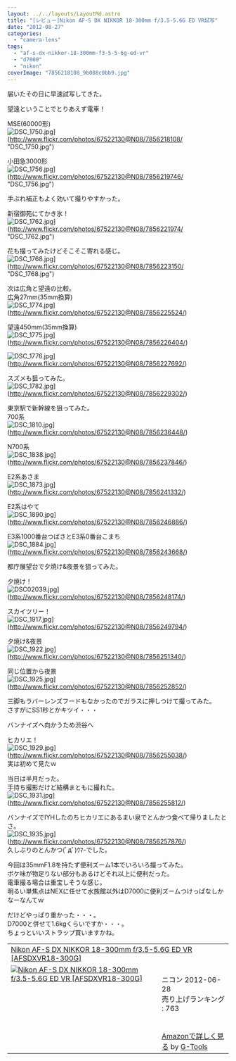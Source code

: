 ```yaml
---
layout: ../../layouts/LayoutMd.astro
title: "[レビュー]Nikon AF-S DX NIKKOR 18-300mm f/3.5-5.6G ED VR試写"
date: "2012-08-27"
categories: 
  - "camera-lens"
tags: 
  - "af-s-dx-nikkor-18-300mm-f3-5-5-6g-ed-vr"
  - "d7000"
  - "nikon"
coverImage: "7856218108_9b088c0bb9.jpg"
---
```


届いたその日に早速試写してきた。

望遠ということでとりあえず電車！

MSE(60000形)  
![DSC_1750.jpg](/archive/images/7856218108_9b088c0bb9.jpg)](http://www.flickr.com/photos/67522130@N08/7856218108/ "DSC_1750.jpg")

小田急3000形  
![DSC_1756.jpg](/archive/images/7856219746_2ee95648b0.jpg)](http://www.flickr.com/photos/67522130@N08/7856219746/ "DSC_1756.jpg")

手ぶれ補正もよく効いて撮りやすかった。

新宿御苑にてかき氷！  
![DSC_1762.jpg](/archive/images/7856221974_9364415145.jpg)](http://www.flickr.com/photos/67522130@N08/7856221974/ "DSC_1762.jpg")

花も撮ってみたけどそこそこ寄れる感じ。  
![DSC_1768.jpg](/archive/images/7856223150_f2a72e31cc.jpg)](http://www.flickr.com/photos/67522130@N08/7856223150/ "DSC_1768.jpg")

次は広角と望遠の比較。  
広角27mm(35mm換算)  
![DSC_1774.jpg](/archive/images/7856225524_0310c9edb4.jpg)](http://www.flickr.com/photos/67522130@N08/7856225524/)

望遠450mm(35mm換算)  
![DSC_1775.jpg](/archive/images/7856226404_fe5c30e53a.jpg)](http://www.flickr.com/photos/67522130@N08/7856226404/)

![DSC_1776.jpg](/archive/images/7856227692_1e4d2a935c.jpg)](http://www.flickr.com/photos/67522130@N08/7856227692/)

スズメも狙ってみた。  
![DSC_1782.jpg](/archive/images/7856229302_887a2e3d47.jpg)](http://www.flickr.com/photos/67522130@N08/7856229302/)

東京駅で新幹線を狙ってみた。  
700系  
![DSC_1810.jpg](/archive/images/7856236448_08f0a4a93c.jpg)](http://www.flickr.com/photos/67522130@N08/7856236448/)

N700系  
![DSC_1838.jpg](/archive/images/7856237846_abc8ed4555.jpg)](http://www.flickr.com/photos/67522130@N08/7856237846/)

E2系あさま  
![DSC_1873.jpg](/archive/images/7856241332_7d86c3983f.jpg)](http://www.flickr.com/photos/67522130@N08/7856241332/)

E2系はやて  
![DSC_1890.jpg](/archive/images/7856246886_78a8dcba5c.jpg)](http://www.flickr.com/photos/67522130@N08/7856246886/)

E3系1000番台つばさとE3系0番台こまち  
![DSC_1884.jpg](/archive/images/7856243668_a3f443f428.jpg)](http://www.flickr.com/photos/67522130@N08/7856243668/)

都庁展望台で夕焼け&夜景を狙ってみた。

夕焼け！  
![DSC02039.jpg](/archive/images/7856248174_c46427f0da.jpg)](http://www.flickr.com/photos/67522130@N08/7856248174/)

スカイツリー！  
![DSC_1917.jpg](/archive/images/7856249794_28bfb8cac3.jpg)](http://www.flickr.com/photos/67522130@N08/7856249794/)

夕焼け&夜景  
![DSC_1922.jpg](/archive/images/7856251340_fa1165daa6.jpg)](http://www.flickr.com/photos/67522130@N08/7856251340/)

同じ位置から夜景  
![DSC_1925.jpg](/archive/images/7856252852_ba31712799.jpg)](http://www.flickr.com/photos/67522130@N08/7856252852/)

三脚もラバーレンズフードもなかったのでガラスに押しつけて撮ってみた。  
さすがにSS1秒とかキツイ・・・

バンナイズへ向かうため渋谷へ

ヒカリエ！  
![DSC_1929.jpg](/archive/images/7856255038_58efe7e4b7.jpg)](http://www.flickr.com/photos/67522130@N08/7856255038/)  
実は初めて見たｗ

当日は半月だった。  
手持ち撮影だけど結構まともに撮れた。  
![DSC_1931.jpg](/archive/images/7856255812_fa6df88729.jpg)](http://www.flickr.com/photos/67522130@N08/7856255812/)

バンナイズでIYHしたのちヒカリエにあるまい泉でとんかつ食べて帰りましたとさ。  
![DSC_1935.jpg](/archive/images/7856257876_07f4135c5f.jpg)](http://www.flickr.com/photos/67522130@N08/7856257876/)  
久しぶりのとんかつ(ﾟдﾟ)ｳﾏｰでした。

今回は35mmF1.8を持たず便利ズーム1本でいろいろ撮ってみた。  
ボケ味が物足りない部分もあるけどそれ以上に便利だった。  
電車撮る場合は重宝しそうな感じ。  
明るい単焦点はNEXに任せて水族館以外はD7000に便利ズームつけっぱなしかなーなんてｗ

だけどやっぱり重かった・・・。  
D7000と併せて1.6kgくらいですか・・・。  
ちょっといいストラップ買いますかね。

<table border="0" cellpadding="5"><tbody><tr><td colspan="2"><a href="https://www.amazon.co.jp/exec/obidos/ASIN/B008BE3O64/mizuka123-22/" target="_top">Nikon AF-S DX NIKKOR 18-300mm f/3.5-5.6G ED VR [AFSDXVR18-300G]</a></td></tr><tr><td valign="top"><a href="https://www.amazon.co.jp/exec/obidos/ASIN/B008BE3O64/mizuka123-22/" target="_top"><img alt="Nikon AF-S DX NIKKOR 18-300mm f/3.5-5.6G ED VR [AFSDXVR18-300G]" src="images/51grqUeqf4L._SL160_.jpg" border="0"></a></td><td valign="top"><span><br>ニコン 2012-06-28<br>売り上げランキング : 763<br><br><br><a href="https://www.amazon.co.jp/exec/obidos/ASIN/B008BE3O64/mizuka123-22/" target="_top">Amazonで詳しく見る</a></span><span> by <a href="http://www.goodpic.com/mt/aws/index.html">G-Tools</a></span></td></tr></tbody></table>
